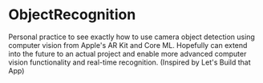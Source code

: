 # ObjectRecognition

Personal practice to see exactly how to use camera object detection using computer vision from Apple's AR Kit and Core ML. Hopefully can extend into the future to an actual project and enable more advanced computer vision functionality and real-time recognition. (Inspired by Let's Build that App)
